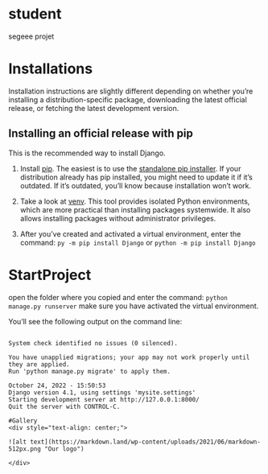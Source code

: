 # student
 segeee projet

# Installations
Installation instructions are slightly different depending on whether you’re installing a distribution-specific package, downloading the latest official release, or fetching the latest development version.

## Installing an official release with pip
This is the recommended way to install Django.

1. Install [pip](https://pip.pypa.io/en/stable/). The easiest is to use the [standalone pip installer](https://pip.pypa.io/en/latest/installation/). If your distribution already has pip installed, you might need to update it if it’s outdated. If it’s outdated, you’ll know because installation won’t work.

2. Take a look at [venv](https://docs.python.org/3/tutorial/venv.html). This tool provides isolated Python environments, which are more practical than installing packages systemwide. It also allows installing packages without administrator privileges.

3. After you’ve created and activated a virtual environment, enter the command:
``` py -m pip install Django ``` or  ```python -m pip install Django```

# StartProject
open the folder where you copied and enter the command:
```python manage.py runserver``` make sure you have activated the virtual environment.

You’ll see the following output on the command line:
```Performing system checks...

System check identified no issues (0 silenced).

You have unapplied migrations; your app may not work properly until they are applied.
Run 'python manage.py migrate' to apply them.

October 24, 2022 - 15:50:53
Django version 4.1, using settings 'mysite.settings'
Starting development server at http://127.0.0.1:8000/
Quit the server with CONTROL-C.

#Gallery
<div style="text-align: center;">

![alt text](https://markdown.land/wp-content/uploads/2021/06/markdown-512px.png "Our logo")

</div>
